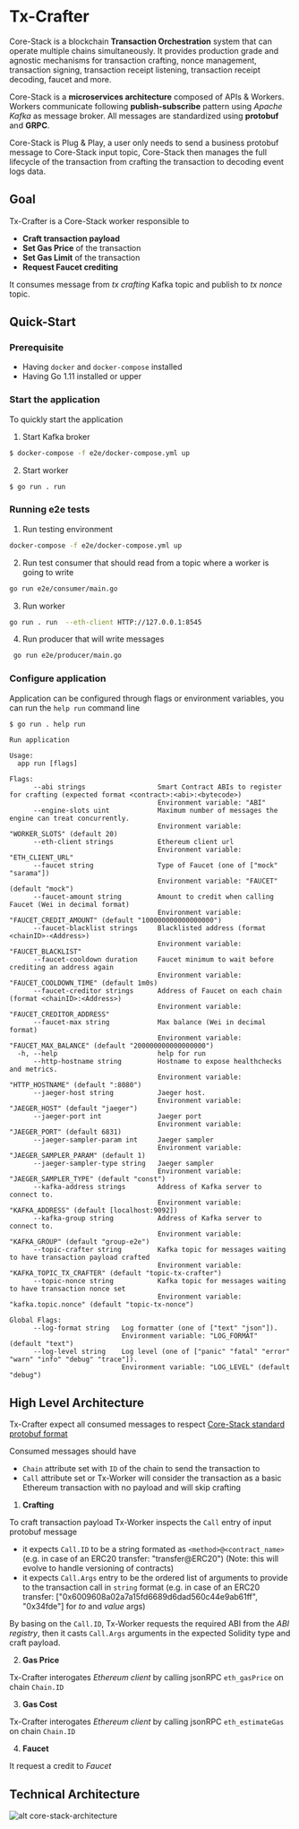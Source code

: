 # Tx-Crafter

Core-Stack is a blockchain **Transaction Orchestration** system that can operate multiple chains simultaneously.
It provides production grade and agnostic mechanisms for transaction crafting, nonce management, transaction signing, transaction receipt listening, transaction receipt decoding, faucet and more.

Core-Stack is a **microservices architecture** composed of APIs & Workers. 
Workers communicate following **publish-subscribe** pattern using *Apache Kafka* as message broker. 
All messages are standardized using **protobuf** and **GRPC**.

Core-Stack is Plug & Play, a user only needs to send a business protobuf message to Core-Stack input topic,
Core-Stack then manages the full lifecycle of the transaction from crafting the transaction to decoding event logs data.

## Goal

Tx-Crafter is a Core-Stack worker responsible to 

- **Craft transaction payload**  
- **Set Gas Price** of the transaction
- **Set Gas Limit** of the transaction
- **Request Faucet crediting**

It consumes message from *tx crafting* Kafka topic and publish to *tx nonce* topic.

## Quick-Start

### Prerequisite

- Having ```docker``` and ```docker-compose``` installed
- Having Go 1.11 installed or upper

### Start the application

To quickly start the application

1. Start Kafka broker

```sh
$ docker-compose -f e2e/docker-compose.yml up
```


2. Start worker

```sh
$ go run . run
```

### Running e2e tests

1. Run testing environment

```bash
docker-compose -f e2e/docker-compose.yml up
```

2. Run test consumer that should read from a topic where a worker is going to write 

```bash
go run e2e/consumer/main.go
```

3. Run worker

```bash
go run . run  --eth-client HTTP://127.0.0.1:8545
```

4. Run producer that will write messages 

```bash
 go run e2e/producer/main.go
```

### Configure application

Application can be configured through flags or environment variables, you can run the ```help run``` command line

```sh
$ go run . help run
```

```text
Run application

Usage:
  app run [flags]

Flags:
      --abi strings                  Smart Contract ABIs to register for crafting (expected format <contract>:<abi>:<bytecode>)
                                     Environment variable: "ABI"
      --engine-slots uint            Maximum number of messages the engine can treat concurrently.
                                     Environment variable: "WORKER_SLOTS" (default 20)
      --eth-client strings           Ethereum client url
                                     Environment variable: "ETH_CLIENT_URL"
      --faucet string                Type of Faucet (one of ["mock" "sarama"])
                                     Environment variable: "FAUCET" (default "mock")
      --faucet-amount string         Amount to credit when calling Faucet (Wei in decimal format)
                                     Environment variable: "FAUCET_CREDIT_AMOUNT" (default "100000000000000000")
      --faucet-blacklist strings     Blacklisted address (format <chainID>-<Address>)
                                     Environment variable: "FAUCET_BLACKLIST"
      --faucet-cooldown duration     Faucet minimum to wait before crediting an address again
                                     Environment variable: "FAUCET_COOLDOWN_TIME" (default 1m0s)
      --faucet-creditor strings      Address of Faucet on each chain (format <chainID>:<Address>)
                                     Environment variable: "FAUCET_CREDITOR_ADDRESS"
      --faucet-max string            Max balance (Wei in decimal format)
                                     Environment variable: "FAUCET_MAX_BALANCE" (default "200000000000000000")
  -h, --help                         help for run
      --http-hostname string         Hostname to expose healthchecks and metrics.
                                     Environment variable: "HTTP_HOSTNAME" (default ":8080")
      --jaeger-host string           Jaeger host.
                                     Environment variable: "JAEGER_HOST" (default "jaeger")
      --jaeger-port int              Jaeger port
                                     Environment variable: "JAEGER_PORT" (default 6831)
      --jaeger-sampler-param int     Jaeger sampler
                                     Environment variable: "JAEGER_SAMPLER_PARAM" (default 1)
      --jaeger-sampler-type string   Jaeger sampler
                                     Environment variable: "JAEGER_SAMPLER_TYPE" (default "const")
      --kafka-address strings        Address of Kafka server to connect to.
                                     Environment variable: "KAFKA_ADDRESS" (default [localhost:9092])
      --kafka-group string           Address of Kafka server to connect to.
                                     Environment variable: "KAFKA_GROUP" (default "group-e2e")
      --topic-crafter string         Kafka topic for messages waiting to have transaction payload crafted
                                     Environment variable: "KAFKA_TOPIC_TX_CRAFTER" (default "topic-tx-crafter")
      --topic-nonce string           Kafka topic for messages waiting to have transaction nonce set
                                     Environment variable: "kafka.topic.nonce" (default "topic-tx-nonce")

Global Flags:
      --log-format string   Log formatter (one of ["text" "json"]).
                            Environment variable: "LOG_FORMAT" (default "text")
      --log-level string    Log level (one of ["panic" "fatal" "error" "warn" "info" "debug" "trace"]).
                            Environment variable: "LOG_LEVEL" (default "debug")
```

## High Level Architecture

Tx-Crafter expect all consumed messages to respect [Core-Stack standard protobuf format](https://gitlab.com/ConsenSys/client/fr/core-stack/core/blob/master/protobuf)

Consumed messages should have 

- ```Chain``` attribute set with ```ID``` of the chain to send the transaction to
- ```Call``` attribute set or Tx-Worker will consider the transaction as a basic Ethereum transaction with no payload and will skip crafting

1. **Crafting**

To craft transaction payload Tx-Worker inspects the ```Call``` entry of input protobuf message 
 
- it expects ```Call.ID``` to be a string formated as ```<method>@<contract_name>``` (e.g. in case of an ERC20 transfer: "transfer@ERC20") (Note: this will evolve to handle versioning of contracts) 
- it expects ```Call.Args``` entry to be the ordered list of arguments to provide to the transaction call in ```string``` format (e.g. in case of an ERC20 transfer: ["0x6009608a02a7a15fd6689d6dad560c44e9ab61ff", "0x34fde"] for *to* and *value* args)

By basing on the ```Call.ID```, Tx-Worker requests the required  ABI from the *ABI registry*, then it casts ```Call.Args``` arguments in the expected Solidity type and craft payload.

2. **Gas Price**

Tx-Crafter interogates *Ethereum client*  by calling jsonRPC ```eth_gasPrice``` on chain ```Chain.ID```

3. **Gas Cost**

Tx-Crafter interogates *Ethereum client*  by calling jsonRPC ```eth_estimateGas``` on chain ```Chain.ID```

4. **Faucet**

It request a credit to *Faucet*

## Technical Architecture

![alt core-stack-architecture](https://gitlab.com/ConsenSys/client/fr/core-stack/doc/blob/master/diagrams/Core_Stack_Architecture.png)
